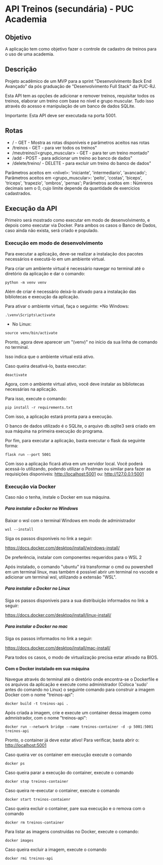 # API Treinos (secundária) - PUC Academia

## Objetivo
A aplicação tem como objetivo fazer o controle de cadastro de treinos para o uso de uma academia.


## Descrição
Projeto acadêmico de um MVP para a sprint "Desenvolvimento Back End Avançado" da pós graduação de "Desenvolvimento Full Stack" da PUC-RJ.

Esta API tem as opções de adicionar e remover treinos, requisitar todos os treinos, elaborar um treino com base no nível e grupo muscular. Tudo isso através do acesso e manipulação de um banco de dados SQLite.

Importante: Esta API deve ser executada na porta 5001.


## Rotas
* / - GET - Mostra as rotas disponíveis e parâmetros aceitos nas rotas
* /treinos - GET - para ver todos os treinos"
* /meutreino/<nivel>/<grupo_muscular> - GET - para ter um treino montado"
* /add - POST - para adicionar um treino ao banco de dados"
* /delete/treino/<id> - DELETE - para excluir um treino do banco de dados"

Parâmetros aceitos em <níivel>:  'iniciante', 'intermediario', 'avancado';
Parâmetros aceitos em <grupo_muscular>: 'peito', 'costas', 'biceps', 'triceps', 'trapezio', 'ombros', 'pernas';
Parâmetros aceitos em <id>: Númreros decimais sem o 0, cujo limite depende da quantidade de exercicios cadastrados.

## Execução da API 
Primeiro será mostrado como executar em modo de desenvolvimento, e depois como executar via Docker. Para ambos os casos o Banco de Dados, caso ainda não exista, será criado e populado.

### Execução em modo de desenvolvimento
Para executar a aplicação, deve-se realizar a instalação dos pacotes necessários e executá-lo em um ambiente virtual.

Para criar um ambiente virtual é necessário navegar no terminal até o diretório da aplicação e dar o comando:
```
python -m venv venv
```

Além de criar é necessário deixá-lo ativado para a instalação das bibliotecas e execução da aplicação.

Para ativar o ambiente virtual, faça o  seguinte:
*No Windows:
```
.\venv\Scripts\activate
```

* No Linux:
```
source venv/bin/activate
```

Pronto, agora deve aparecer um "(venv)" no início da sua linha de comando no terminal. 

Isso indica que o ambiente virtual está ativo.

Caso queira desativá-lo, basta executar:
```
deactivate
```


Agora, com o ambiente virtual ativo, você deve instalar as bibliotecas necessárias na aplicação.

Para isso, execute o comando:
```
pip install -r requirements.txt
```

Com isso, a aplicação estará pronta para a execução.

O banco de dados utilizado é o SQLite, o arquivo db.sqlite3 será criado em sua máquina na primeira execução do programa.

Por fim, para executar a aplicação, basta executar o flask da seguinte forma:
```
flask run --port 5001
```

Com isso a aplicação ficará ativa em um servidor local. Você poderá acessá-lo utilizando, podendo utilizar o Postman ou similar para fazer as requisições disponíveis:
<http://localhost:5001>
ou:
<http://127.0.0.1:5001>



### Execução via Docker
Caso não o tenha, instale o Docker em sua máquina.


##### Para instalar o Docker no Windows
Baixar o wsl com o terminal Windows em modo de administrador
```
wsl --install
```

Siga os passos disponíveis no link a seguir:

<https://docs.docker.com/desktop/install/windows-install/>

De preferência, instalar com componentes requeridos para o WSL 2


Após instalado, o comando "ubuntu" irá transformar o cmd ou powershell em um terminal linux, mas também é possível abrir um terminal no vscode e adicionar um terminal wsl, utilizando a extensão "WSL".



##### Para instalar o Docker no Linux
Siga os passos disponíveis para a sua distribuição informados no link a seguir:

<https://docs.docker.com/desktop/install/linux-install/>


##### Para instalar o Docker no mac
Siga os passos informados no link a seguir:

<https://docs.docker.com/desktop/install/mac-install/>


Para todos os casos, o modo de virtualização precisa estar ativado na BIOS.


#### Com o Docker instalado em sua máquina

Navegue através do terminal até o diretório onde encontra-se o Dockerfile e os arquivos da aplicação e execute como administrador (Coloca 'sudo' antes do comando no Linux) o seguinte comando para construir a imagem Docker com o nome "treinos-api":
```
docker build -t treinos-api .
```

Após criada a imagem, crie e execute um container dessa imagem como admnistrador, com o nome "treinos-api":
```
docker run --network bridge --name treinos-container -d -p 5001:5001 treinos-api
```

Pronto, o container já deve estar ativo! Para verificar, basta abrir o: 
<http://localhost:5001>

Caso queira ver os container em execução execute o comando 
```
docker ps
```


Caso queira parar a execução do container, execute o comando 
```
docker stop treinos-container
```


Caso queira re-executar o container, execute o comando
```
docker start treinos-contaienr
```


Caso queira excluir o container, pare sua execução e o remova com o comando
```
docker rm treinos-container
```


Para listar as imagens construídas no Docker, execute o comando:
```
docker images
```


Caso queira excluir a imagem, execute o comando
```
docker rmi treinos-api
```